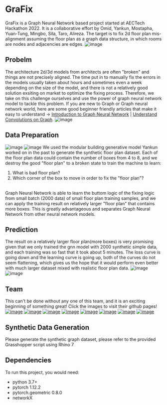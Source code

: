 # GraFix
GraFix is a Graph Neural Network based project started at AECTech Hackathon 2022. It is a collaborative effort by Omid, Yankun, Mostapha, Yuan-Tung, Mingbo, Sila, Taro, Alireza. The target is to fix 2d floor plan mis-alignment assuming the floor plan as a graph data structure, in which rooms are nodes and adjacencies are edges.
![image](https://github.com/simpleSketche/GraFix/blob/main/Results/images/predict%20data.gif)

## Probelm
The architecture 2d/3d models from architects are often "broken" and things are not precisely aligned. The time put in to manually fix the errors in the models usually taken about hours and sometimes even a week depending on the size of the model, and there is not a relatively good solution exsiting on market to optimize the fixing process. Therefore, we take on this challenge ourselves and use the power of graph neural network model to tackle this problem. If you are new to Graph or Graph neural network world, here are some good beginner friendly articles that make it easy to understand -> [Introduction to Graph Neural Network](https://distill.pub/2021/gnn-intro/) | [Understand Convolutions on Graph](https://distill.pub/2021/understanding-gnns/).
![image](https://user-images.githubusercontent.com/71196100/200374021-3603563d-1031-4b5b-8175-b3792dca0a80.png)

## Data Preparation
![image](https://github.com/simpleSketche/GraFix/blob/main/Results/images/data%20generator.gif)
![image](https://github.com/simpleSketche/GraFix/blob/main/Results/images/error%20data%20generator.gif)
We used the modular building generative model Yankun worked on in the past to generate the synthetic floor plan dataset. Each of the floor plan data could contain the number of boxes from 4 to 8, and we destroy the good "floor plan" to a broken state to train the machine to learn:
1. What is bad floor plan?
2. Which corner of the box to move in order to fix the "floor plan"?
<br>
Graph Neural Network is able to learn the buttom logic of the fixing logic from small batch (2000 data) of small floor plan training samples, and we can apply the training result on relatively larger "floor plan" that contains more boxes. This is greatly advantageous and separates Graph Neural Network from other neural network models.
<br/>


## Prediction
The result on a relatively larger floor plan(more boxes) is very promising given that we only trained the gnn model with 2000 synthetic simple data, and each training was so fast that it took about 5 minutes. The loss curve is going down and the learning curve is going up, both of the curves do not seem flattening, which gives us the hope that it would perform even better with much larger dataset mixed with realistic floor plan data.
![image](https://user-images.githubusercontent.com/71196100/200372202-b45c4124-59f5-4d7d-b7a9-c71464247467.png)
![image](https://user-images.githubusercontent.com/71196100/200382669-65b1a6c3-6b1a-4dee-9672-f573203f96f0.png)


## Team
This can't be done without any one of this team, and it is an exciting beginning of something great!
Click the images to visit their github pages!
<br>
[![image](https://user-images.githubusercontent.com/71196100/200363326-11f51cab-0df9-449f-a33d-57a6cbe175ee.png)](https://github.com/simpleSketche)
[![image](https://user-images.githubusercontent.com/71196100/200363532-1a264ae7-0207-4ae9-a202-cc29fb18e8ca.png)](https://github.com/OmidSaj)
[![image](https://user-images.githubusercontent.com/71196100/200363710-a56c2c3f-c4ba-4f32-9677-870368cbebc5.png)](https://github.com/ngulgec)
[![image](https://user-images.githubusercontent.com/71196100/200364102-a190c599-6652-4fa3-93d3-2c52832a3021.png)](https://github.com/ton731)
[![image](https://user-images.githubusercontent.com/71196100/200364698-8e3ebd56-0e7d-452b-b5b6-55ba217fc334.png)](https://github.com/mostaphaRoudsari)
[![image](https://user-images.githubusercontent.com/71196100/200364997-2739efcb-7f11-4d38-a3a2-6b15dd6ba670.png)](https://github.com/MingboPeng)
[![image](https://user-images.githubusercontent.com/71196100/200366117-041be235-8ba4-4378-9ce5-8738bff5903b.png)](https://github.com/tnarah)
[![image](https://user-images.githubusercontent.com/71196100/200366292-2880c5af-66ee-49b3-be91-9a08f94b6b5b.png)](https://github.com/Memortal)

## Synthetic Data Generation
Please generate the synthetic graph dataset, please refer to the provided Grasshopper script using Rhino 7

## Dependencies
To run this project, you would need:
- python 3.7+
- pytorch 1.12.2
- pytorch.geometric 0.8.0
- networkX


